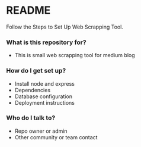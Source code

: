 # README #

Follow the Steps to Set Up Web Scrapping Tool.

### What is this repository for? ###

* This is small web scrapping tool for medium blog 

### How do I get set up? ###

* Install node and express
* Dependencies
* Database configuration
* Deployment instructions


### Who do I talk to? ###

* Repo owner or admin
* Other community or team contact